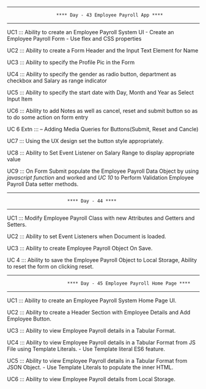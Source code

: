 ---------------------------------------------------------------------------------------------------------
                      **** Day - 43 Employee Payroll App ****
---------------------------------------------------------------------------------------------------------

UC1 ::: Ability to create an Employee Payroll System UI - Create an Employee Payroll Form - Use flex and CSS properties

UC2 ::: Ability to create a Form Header and the Input Text Element for Name

UC3 ::: Ability to specify the Profile Pic in the Form

UC4 ::: Ability to specify the gender as radio button, department as checkbox and Salary as range indicator

UC5 ::: Ability to specify the start date with Day, Month and Year as Select Input Item

UC6 ::: Ability to add Notes as well as cancel, reset and submit button so as to do some action on form entry

UC 6 Extn ::: – Adding Media Queries for Buttons(Submit, Reset and Cancle)

UC7 ::: Using the UX design set the button style appropriately.

UC8 ::: Ability to Set Event Listener on Salary Range to display appropriate value

UC9 ::: On Form Submit populate the Employee Payroll Data Object by using *javascript function*  and worked and *UC 10* to Perform Validation Employee Payroll Data setter methods.

---------------------------------------------------------------------------------------------------------
                          **** Day - 44 ****
---------------------------------------------------------------------------------------------------------

UC1 ::: Modify Employee Payroll Class with new Attributes and Getters and Setters.

UC2 ::: Ability to set Event Listeners when Document is loaded.

UC3 ::: Ability to create Employee Payroll Object On Save.

UC 4 ::: Ability to save the Employee Payroll Object to Local Storage, Ability to reset the form on clicking reset.

---------------------------------------------------------------------------------------------------------
                          **** Day - 45 Employee Payroll Home Page ****
---------------------------------------------------------------------------------------------------------

UC1 ::: Ability to create an Employee Payroll System Home Page UI.

UC2 ::: Ability to create a Header Section with Employee Details and Add Employee Button.

UC3 ::: Ability to view Employee Payroll details in a Tabular Format.

UC4 ::: Ability to view Employee Payroll details in a Tabular Format from JS File using Template Literals. - Use Template literal ES6 feature.

UC5 ::: Ability to view Employee Payroll details in a Tabular Format from JSON Object. - Use Template Literals to populate the inner HTML.

UC6 ::: Ability to view Employee Payroll details from Local Storage.
